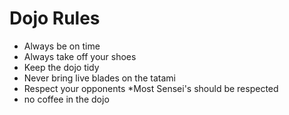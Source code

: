 Dojo Rules
=======
* Always be on time
* Always take off your shoes
* Keep the dojo tidy
* Never bring live blades on the tatami
* Respect your opponents
*Most Sensei's should be respected
* no coffee in the dojo